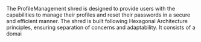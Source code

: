 The ProfileManagement shred is designed to provide users with the capabilities to manage their profiles and reset their passwords in a secure and efficient manner. The shred is built following Hexagonal Architecture principles, ensuring separation of concerns and adaptability. It consists of a domai